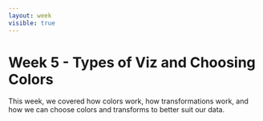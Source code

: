 ```yaml
---
layout: week
visible: true
---
```


# Week 5 - Types of Viz and Choosing Colors

This week, we covered how colors work, how transformations work, and how we can
choose colors and transforms to better suit our data.
